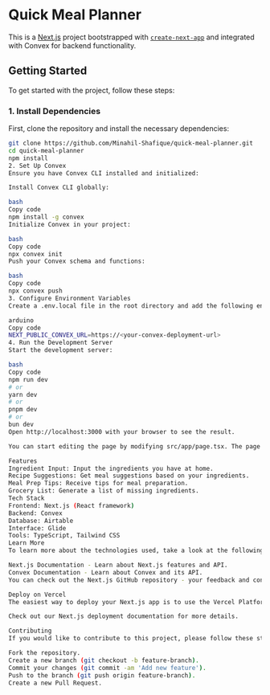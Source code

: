# Quick Meal Planner

This is a [Next.js](https://nextjs.org/) project bootstrapped with [`create-next-app`](https://github.com/vercel/next.js/tree/canary/packages/create-next-app) and integrated with Convex for backend functionality.

## Getting Started

To get started with the project, follow these steps:

### 1. **Install Dependencies**

First, clone the repository and install the necessary dependencies:

```bash
git clone https://github.com/Minahil-Shafique/quick-meal-planner.git
cd quick-meal-planner
npm install
2. Set Up Convex
Ensure you have Convex CLI installed and initialized:

Install Convex CLI globally:

bash
Copy code
npm install -g convex
Initialize Convex in your project:

bash
Copy code
npx convex init
Push your Convex schema and functions:

bash
Copy code
npx convex push
3. Configure Environment Variables
Create a .env.local file in the root directory and add the following environment variables:

arduino
Copy code
NEXT_PUBLIC_CONVEX_URL=https://<your-convex-deployment-url>
4. Run the Development Server
Start the development server:

bash
Copy code
npm run dev
# or
yarn dev
# or
pnpm dev
# or
bun dev
Open http://localhost:3000 with your browser to see the result.

You can start editing the page by modifying src/app/page.tsx. The page auto-updates as you edit the file.

Features
Ingredient Input: Input the ingredients you have at home.
Recipe Suggestions: Get meal suggestions based on your ingredients.
Meal Prep Tips: Receive tips for meal preparation.
Grocery List: Generate a list of missing ingredients.
Tech Stack
Frontend: Next.js (React framework)
Backend: Convex
Database: Airtable
Interface: Glide
Tools: TypeScript, Tailwind CSS
Learn More
To learn more about the technologies used, take a look at the following resources:

Next.js Documentation - Learn about Next.js features and API.
Convex Documentation - Learn about Convex and its API.
You can check out the Next.js GitHub repository - your feedback and contributions are welcome!

Deploy on Vercel
The easiest way to deploy your Next.js app is to use the Vercel Platform from the creators of Next.js.

Check out our Next.js deployment documentation for more details.

Contributing
If you would like to contribute to this project, please follow these steps:

Fork the repository.
Create a new branch (git checkout -b feature-branch).
Commit your changes (git commit -am 'Add new feature').
Push to the branch (git push origin feature-branch).
Create a new Pull Request.
